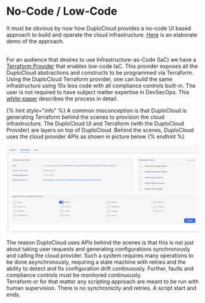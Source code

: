 # No-Code / Low-Code

It must be obvious by now how DuploCloud provides a no-code UI based approach to build and operate the cloud infrastructure. [Here](http://www.duplocloud.com/intro-demo) is an elaborate demo of the approach.

\
For an audience that desires to use Infrastructure-as-Code (IaC) we have a [Terraform Provider](https://registry.terraform.io/providers/duplocloud/duplocloud/latest) that enables low-code IaC. This provider exposes all the DuploCloud abstractions and constructs to be programmed via Terraform. Using the DuploCloud Terraform provider, one can build the same infrastructure using 10x less code with all compliance controls built-in. The user is not required to have subject matter expertise in DevSecOps. This [white-paper](https://duplocloud.com/white-papers/devops/) describes the process in detail.

{% hint style="info" %}
A common misconception is that DuploCloud is generating Terraform behind the scenes to provision the cloud infrastructure. The DuploCloud UI and Terraform (with the DuploCloud Provider) are layers on top of DuploCloud. Behind the scenes, DuploCloud uses the cloud provider APIs as shown in picture below
{% endhint %}

![](<../.gitbook/assets/image (4) (1) (1).png>)

The reason DuploCloud uses APIs behind the scenes is that this is not just about taking user requests and generating configurations synchronously and calling the cloud provider. Such a system requires many operations to be done asynchronously, requiring a state machine with retries and the ability to detect and fix configuration drift continuously. Further, faults and compliance controls must be monitored continuously.\
Terraform or for that matter any scripting approach are meant to be run with human supervision. There is no synchronicity and retries. A script start and ends.
